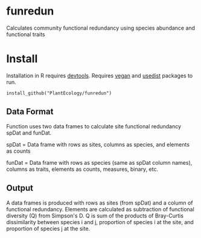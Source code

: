 # funredun
Calculates community functional redundancy using species abundance and functional traits

# Install
Installation in R requires <a href="https://cran.r-project.org/package=devtools">devtools</a>. Requires <a href="https://cran.r-project.org/package=vegan">vegan</a> and <a href="https://cran.r-project.org/package=usedist">usedist</a> packages to run.
```
install_github("PlantEcology/funredun")
```

## Data Format
Function uses two data frames to calculate site functional redundancy spDat and funDat.

spDat = Data frame with rows as sites, columns as species, and elements as counts

funDat = Data frame with rows as species (same as spDat column names), columns as traits, elements as counts, measures, binary, etc.

## Output
A data frames is produced with rows as sites (from spDat) and a column of functional redundancy. Elements are calculated as subtraction of functional diversity (Q) from Simpson's D. Q is sum of the products of Bray-Curtis dissimilarity between species i and j, proportion of species i at the site, and proportion of species j at the site.
